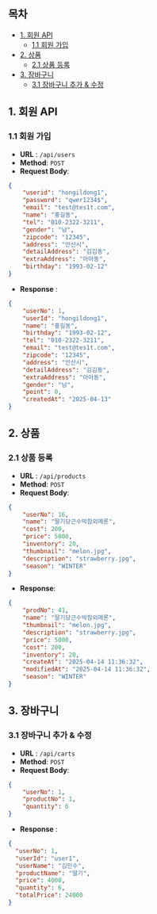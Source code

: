 ## 목차
- [1. 회원 API](#1-회원-api)
    - [1.1 회원 가입](#11-회원가입)
- [2. 상품](#2-상품)
    - [2.1 상품 등록](#21-상품-등록)
- [3. 장바구니](#3-장바구니)
    - [3.1 장바구니 추가 & 수정](#31-장바구니-추가--수정)


## 1.  회원 API
### 1.1 회원 가입
- **URL** : `/api/users`
- **Method**:  `POST`
- **Request Body**:
```json
{
    "userid": "hongildong1",
    "password": "qwer1234$",
    "email": "test@tes1t.com",
    "name": "홍길동",
    "tel": "010-2322-3211",
    "gender": "남",
    "zipcode": "12345",
    "address": "안산시",
    "detailAddress": "김김동",
    "extraAddress": "아아동",
    "birthday": "1993-02-12"
}
```
- **Response** :
```json
{
    "userNo": 1,
    "userId": "hongildong1",
    "name": "홍길동",
    "birthday": "1993-02-12",
    "tel": "010-2322-3211",
    "email": "test@tes1t.com",
    "zipcode": "12345",
    "address": "안산시",
    "detailAddress": "김김동",
    "extraAddress": "아아동",
    "gender": "남",
    "point": 0,
    "createdAt": "2025-04-13"
}
```


## 2. 상품
### 2.1 상품 등록
- **URL** : `/api/products`
- **Method**: `POST`
- **Request Body**:
```json
{
    "userNo": 16,
    "name": "딸기당근수박참외메론",
    "cost": 200,
    "price": 5000,
    "inventory": 20,
    "thumbnail": "melon.jpg",
    "description": "strawberry.jpg",
    "season": "WINTER"
}
```
- **Response**:
```json
{
    "prodNo": 41,
    "name": "딸기당근수박참외메론",
    "thumbnail": "melon.jpg",
    "description": "strawberry.jpg",
    "price": 5000,
    "cost": 200,
    "inventory": 20,
    "createAt": "2025-04-14 11:36:32",
    "modifiedAt": "2025-04-14 11:36:32",
    "season": "WINTER"
}
```


## 3. 장바구니
### 3.1 장바구니 추가 & 수정
- **URL** : `/api/carts`
- **Method**:  `POST`
- **Request Body**:
```json
{
    "userNo": 1,
    "productNo": 1,
    "quantity": 6
}
```
- **Response** :
```json
{
  "userNo": 1,
  "userId": "user1",
  "userName": "김민수",
  "productName": "딸기",
  "price": 4000,
  "quantity": 6,
  "totalPrice": 24000
}
```

